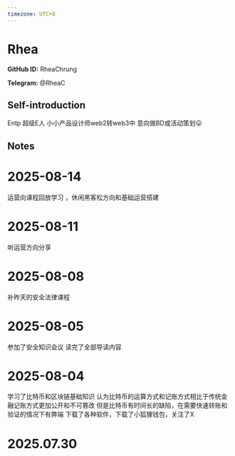 ```yaml
---
timezone: UTC+8
---
```


# Rhea

**GitHub ID:** RheaChrung

**Telegram:** @RheaC

## Self-introduction

Entp 超级E人 小小产品设计师web2转web3中 意向做BD或活动策划😛

## Notes

<!-- Content_START -->
# 2025-08-14

运营向课程回放学习 ，休闲黑客松方向和基础运营搭建

# 2025-08-11

听运营方向分享

# 2025-08-08

补昨天的安全法律课程

# 2025-08-05

参加了安全知识会议
读完了全部导读内容

# 2025-08-04

学习了比特币和区块链基础知识
认为比特币的运算方式和记账方式相比于传统金融记账方式更加公开和不可篡改
但是比特币有时间长的缺陷，在需要快速转账和验证的情况下有弊端
下载了各种软件，下载了小狐狸钱包，关注了X


# 2025.07.30


<!-- Content_END -->
